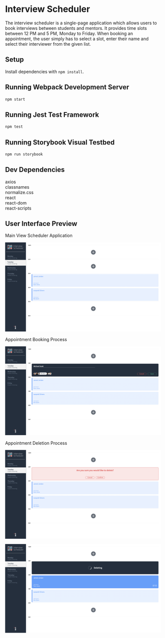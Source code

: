# Interview Scheduler

The interview scheduler is a single-page application which allows users to book interviews between students and mentors. It provides time slots between 12 PM and 5 PM, Monday to Friday. When booking an appointment, the user simply has to select a slot, enter their name and select their interviewer from the given list.

## Setup

Install dependencies with `npm install`.

## Running Webpack Development Server

```sh
npm start
```

## Running Jest Test Framework

```sh
npm test
```

## Running Storybook Visual Testbed

```sh
npm run storybook
```

## Dev Dependencies
axios <br />
classnames <br />
normalize.css <br />
react <br />
react-dom <br />
react-scripts

## User Interface Preview

Main View Scheduler Application

![Home Page](https://github.com/egalea504/scheduler/blob/5c0df92476282fd073612df6cd0d24c3798c8227/media/Scheduler%20App_%20UI%20Preview_1.png)

Appointment Booking Process

![Book Appointment](https://github.com/egalea504/scheduler/blob/5c0df92476282fd073612df6cd0d24c3798c8227/media/Scheduler%20App_%20UI%20Preview_2.png)

Appointment Deletion Process

![Delete Appointment](https://github.com/egalea504/scheduler/blob/5c0df92476282fd073612df6cd0d24c3798c8227/media/Scheduler%20App_%20UI%20Preview_3.png)

![Delete Appointment](https://github.com/egalea504/scheduler/blob/5c0df92476282fd073612df6cd0d24c3798c8227/media/Scheduler%20App_%20UI%20Preview_4.png)
